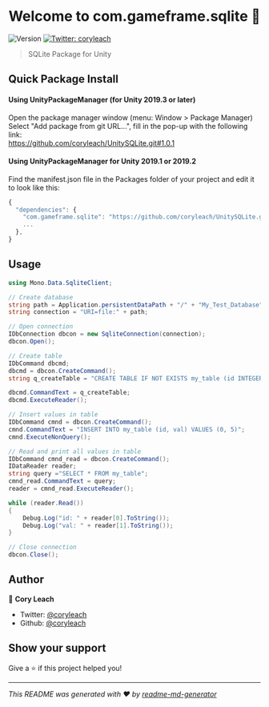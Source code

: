 <h1 align="center">Welcome to com.gameframe.sqlite 👋</h1>
<p>
  <img alt="Version" src="https://img.shields.io/badge/version-1.0.1-blue.svg?cacheSeconds=2592000" />
  <a href="https://twitter.com/coryleach">
    <img alt="Twitter: coryleach" src="https://img.shields.io/twitter/follow/coryleach.svg?style=social" target="_blank" />
  </a>
</p>

> SQLite Package for Unity</br>

## Quick Package Install

#### Using UnityPackageManager (for Unity 2019.3 or later)
Open the package manager window (menu: Window > Package Manager)<br/>
Select "Add package from git URL...", fill in the pop-up with the following link:<br/>
https://github.com/coryleach/UnitySQLite.git#1.0.1<br/>

#### Using UnityPackageManager for Unity 2019.1 or 2019.2

Find the manifest.json file in the Packages folder of your project and edit it to look like this:
```js
{
  "dependencies": {
    "com.gameframe.sqlite": "https://github.com/coryleach/UnitySQLite.git#1.0.1",
    ...
  },
}
```

## Usage

```c#
using Mono.Data.SqliteClient;

// Create database
string path = Application.persistentDataPath + "/" + "My_Test_Database";
string connection = "URI=file:" + path;

// Open connection
IDbConnection dbcon = new SqliteConnection(connection);
dbcon.Open();

// Create table
IDbCommand dbcmd;
dbcmd = dbcon.CreateCommand();
string q_createTable = "CREATE TABLE IF NOT EXISTS my_table (id INTEGER PRIMARY KEY, val INTEGER )";

dbcmd.CommandText = q_createTable;
dbcmd.ExecuteReader();

// Insert values in table
IDbCommand cmnd = dbcon.CreateCommand();
cmnd.CommandText = "INSERT INTO my_table (id, val) VALUES (0, 5)";
cmnd.ExecuteNonQuery();

// Read and print all values in table
IDbCommand cmnd_read = dbcon.CreateCommand();
IDataReader reader;
string query ="SELECT * FROM my_table";
cmnd_read.CommandText = query;
reader = cmnd_read.ExecuteReader();

while (reader.Read())
{
    Debug.Log("id: " + reader[0].ToString());
    Debug.Log("val: " + reader[1].ToString());
}

// Close connection
dbcon.Close();
```

## Author

👤 **Cory Leach**

* Twitter: [@coryleach](https://twitter.com/coryleach)
* Github: [@coryleach](https://github.com/coryleach)

## Show your support

Give a ⭐️ if this project helped you!

***
_This README was generated with ❤️ by [readme-md-generator](https://github.com/kefranabg/readme-md-generator)_
